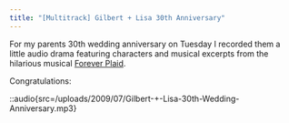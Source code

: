 ```yaml
---
title: "[Multitrack] Gilbert + Lisa 30th Anniversary"
---
```


For my parents 30th wedding anniversary on Tuesday I recorded them a little audio drama featuring characters and musical excerpts from the hilarious musical [Forever Plaid](http://en.wikipedia.org/wiki/Forever_Plaid). 

Congratulations:

::audio{src=/uploads/2009/07/Gilbert-+-Lisa-30th-Wedding-Anniversary.mp3}